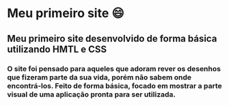 # Meu primeiro site 😄

## Meu primeiro site desenvolvido de forma básica utilizando HMTL e CSS

### O site foi pensado para aqueles que adoram rever os desenhos que fizeram parte da sua vida, porém não sabem onde encontrá-los. Feito de forma básica, focado em mostrar a parte visual de uma aplicação pronta para ser utilizada.


